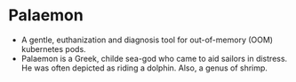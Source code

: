 # Palaemon

- A gentle, euthanization and diagnosis tool for out-of-memory (OOM) kubernetes pods. 
- Palaemon is a Greek, childe sea-god who came to aid sailors in distress. He was often depicted as riding a dolphin. Also, a genus of shrimp.
